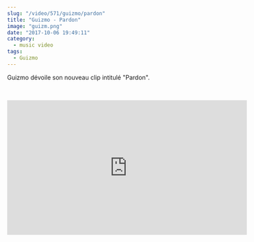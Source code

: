 ```yaml
--- 
slug: "/video/571/guizmo/pardon"
title: "Guizmo - Pardon"
image: "guizm.png"
date: "2017-10-06 19:49:11"
category:
  - music video
tags:
  - Guizmo
---
```

<p>Guizmo dévoile son nouveau clip intitulé "Pardon".</p><br/><p><iframe width="560" height="315" src="https://www.youtube.com/embed/K5ghTE4ckx8" frameborder="0" allowfullscreen></iframe></p>